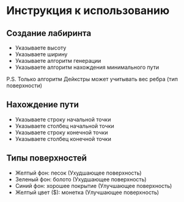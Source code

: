 # Инструкция к использованию

## Создание лабиринта

* Указываете высоту
* Указываете ширину
* Указываете алгоритм генерации
* Указываете алгоритм нахождения минимального пути

P.S. Только алгоритм Дейкстры может учитывать вес ребра (тип поверхности)

## Нахождение пути

* Указываете строку начальной точки
* Указываете столбец начальной точки
* Указываете строку конечной точки
* Указываете столбец конечной точки

## Типы поверхностей

* Желтый фон: песок (Ухудшающее поверхность)
* Зеленый фон: болото (Ухудшающее поверхность)
* Синий фон: хорошее покрытие (Улучшающее поверхность)
* Желтый цвет ($): монетка (Улучшающее поверхность)
